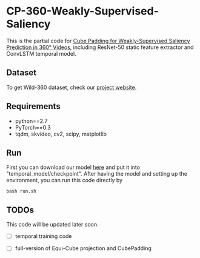 # CP-360-Weakly-Supervised-Saliency
This is the partial code for [Cube Padding for Weakly-Supervised Saliency Prediction in 360° Videos](http://aliensunmin.github.io/project/360saliency/), including ResNet-50 static feature extractor and ConvLSTM temporal model.

## Dataset 
To get Wild-360 dataset, check our [project website](http://aliensunmin.github.io/project/360saliency/).

## Requirements
- python==2.7
- PyTorch==0.3
- tqdm, skvideo, cv2, scipy, matplotlib

## Run
First you can download our model [here]() and put it into "temporal_model/checkpoint".
After having the model and setting up the environment, you can run this code directly by
```
bash run.sh
```

## TODOs
This code will be updated later soon.
- [ ] temporal training code
- [ ] full-version of Equi-Cube projection and CubePadding

